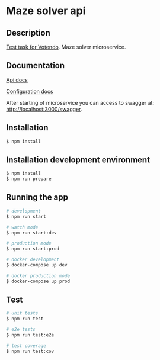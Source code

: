 # Maze solver api

## Description

[Test task for Votendo](VOTENDO-TEST.md).
Maze solver microservice.

## Documentation

[Api docs](docs/API.md)

[Configuration docs](docs/Configuration.md)

After starting of microservice you can access to swagger at: [http://localhost:3000/swagger](http://localhost:3000/swagger).

## Installation

```bash
$ npm install
```

## Installation development environment

```bash
$ npm install
$ npm run prepare
```

## Running the app

```bash
# development
$ npm run start

# watch mode
$ npm run start:dev

# production mode
$ npm run start:prod

# docker development
$ docker-compose up dev

# docker production mode
$ docker-compose up prod
```

## Test

```bash
# unit tests
$ npm run test

# e2e tests
$ npm run test:e2e

# test coverage
$ npm run test:cov
```
